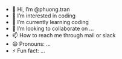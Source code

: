 - 👋 Hi, I’m @phuong.tran
- 👀 I’m interested in coding
- 🌱 I’m currently learning coding
- 💞️ I’m looking to collaborate on ...
- 📫 How to reach me through mail or slack
- 😄 Pronouns: ...
- ⚡ Fun fact: ...

<!---
phuongtran1978/phuongtran1978 is a ✨ special ✨ repository because its `README.md` (this file) appears on your GitHub profile.
You can click the Preview link to take a look at your changes.
--->
